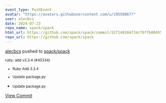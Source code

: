 ```yaml
---
event_type: PushEvent
avatar: "https://avatars.githubusercontent.com/u/19558067?"
user: alecbcs
date: 2024-07-23
repo_name: spack/spack
html_url: https://github.com/spack/spack/commit/52f149266f34cf9ffb004556212626af7478cd9d
repo_url: https://github.com/spack/spack
---
```


<a href='https://github.com/alecbcs' target='_blank'>alecbcs</a> pushed to <a href='https://github.com/spack/spack' target='_blank'>spack/spack</a>

<small>ruby: add v3.3.4 (#45334)

* Ruby Add 3.3.4

* Update package.py

* Update package.py</small>

<a href='https://github.com/spack/spack/commit/52f149266f34cf9ffb004556212626af7478cd9d' target='_blank'>View Commit</a>